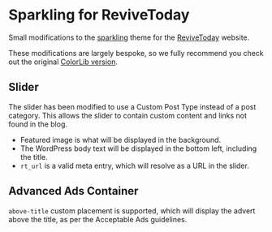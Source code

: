 # Sparkling for ReviveToday
Small modifications to the [sparkling][source] theme for the [ReviveToday][site] website.

These modifications are largely bespoke, so we fully recommend you check out the original [ColorLib version][source].

## Slider
The slider has been modified to use a Custom Post Type instead of a post category. This allows the slider to contain custom content and
links not found in the blog.

* Featured image is what will be displayed in the background.
* The WordPress body text will be displayed in the bottom left, including the title.
* `rt_url` is a valid meta entry, which will resolve as a URL in the slider.

## Advanced Ads Container
`above-title` custom placement is supported, which will display the advert above the title, as per the Acceptable Ads guidelines.

[site]: https://revive.today
[source]: https://github.com/ColorlibHQ/Sparkling
